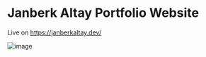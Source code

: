 # Janberk Altay Portfolio Website

Live on https://janberkaltay.dev/

![image](https://github.com/janberkaltay/Janberk-Altay-Portfolio/assets/99503700/8e811caa-d3de-46a0-9efd-cb4e085166c3)
